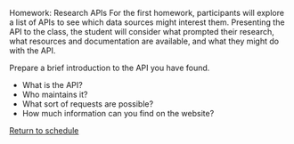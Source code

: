 Homework: Research APIs
For the first homework, participants will explore a list of APIs to see which data sources might interest them. Presenting the API to the class, the student will consider what prompted their research, what resources and documentation are available, and what they might do with the API.

Prepare a brief introduction to the API you have found.
- What is the API?
- Who maintains it?
- What sort of requests are possible?
- How much information can you find on the website?

[Return to schedule](README.md)